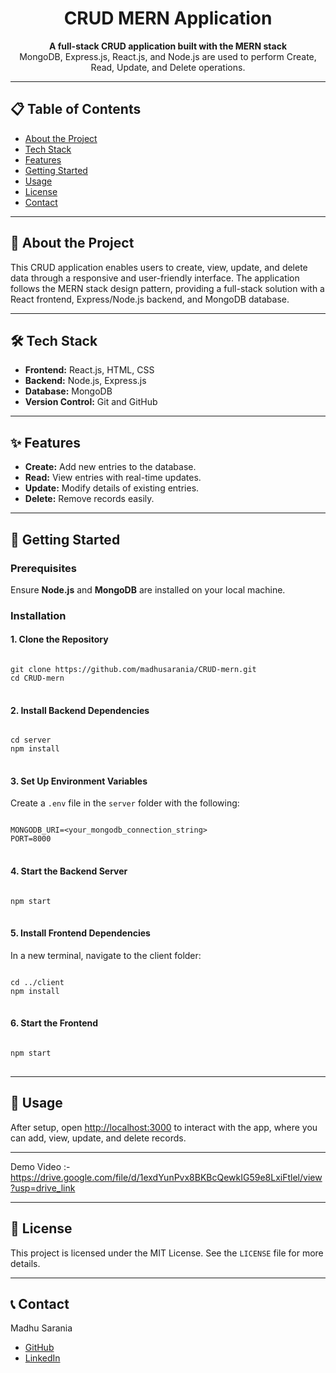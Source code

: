 <h1 align="center">CRUD MERN Application</h1>

<p align="center">
  <strong>A full-stack CRUD application built with the MERN stack</strong><br />
  MongoDB, Express.js, React.js, and Node.js are used to perform Create, Read, Update, and Delete operations.
</p>

---

<h2>📋 Table of Contents</h2>
<ul>
  <li><a href="#about-the-project">About the Project</a></li>
  <li><a href="#tech-stack">Tech Stack</a></li>
  <li><a href="#features">Features</a></li>
  <li><a href="#getting-started">Getting Started</a></li>
  <li><a href="#usage">Usage</a></li>
<!--   <li><a href="#screenshots">Screenshots</a></li> -->
  <li><a href="#license">License</a></li>
  <li><a href="#contact">Contact</a></li>
</ul>

---

<h2 id="about-the-project">📖 About the Project</h2>
<p>This CRUD application enables users to create, view, update, and delete data through a responsive and user-friendly interface. The application follows the MERN stack design pattern, providing a full-stack solution with a React frontend, Express/Node.js backend, and MongoDB database.</p>

---

<h2 id="tech-stack">🛠 Tech Stack</h2>
<ul>
  <li><strong>Frontend:</strong> React.js, HTML, CSS</li>
  <li><strong>Backend:</strong> Node.js, Express.js</li>
  <li><strong>Database:</strong> MongoDB</li>
  <li><strong>Version Control:</strong> Git and GitHub</li>
  
</ul>

---

<h2 id="features">✨ Features</h2>
<ul>
  <li><strong>Create:</strong> Add new entries to the database.</li>
  <li><strong>Read:</strong> View entries with real-time updates.</li>
  <li><strong>Update:</strong> Modify details of existing entries.</li>
  <li><strong>Delete:</strong> Remove records easily.</li>
<!--   <li><strong>Responsive Design:</strong> Works seamlessly across devices.</li> -->
</ul>

---

<h2 id="getting-started">🚀 Getting Started</h2>

<h3>Prerequisites</h3>
<p>Ensure <strong>Node.js</strong> and <strong>MongoDB</strong> are installed on your local machine.</p>

<h3>Installation</h3>

<h4>1. Clone the Repository</h4>
<pre>
<code>
git clone https://github.com/madhusarania/CRUD-mern.git
cd CRUD-mern
</code>
</pre>

<h4>2. Install Backend Dependencies</h4>
<pre>
<code>
cd server
npm install
</code>
</pre>

<h4>3. Set Up Environment Variables</h4>
<p>Create a <code>.env</code> file in the <code>server</code> folder with the following:</p>
<pre>
<code>
MONGODB_URI=&lt;your_mongodb_connection_string&gt;
PORT=8000
</code>
</pre>

<h4>4. Start the Backend Server</h4>
<pre>
<code>
npm start
</code>
</pre>

<h4>5. Install Frontend Dependencies</h4>
<p>In a new terminal, navigate to the client folder:</p>
<pre>
<code>
cd ../client
npm install
</code>
</pre>

<h4>6. Start the Frontend</h4>
<pre>
<code>
npm start
</code>
</pre>

---

<h2 id="usage">🎉 Usage</h2>
<p>After setup, open <a href="http://localhost:3000">http://localhost:3000</a> to interact with the app, where you can add, view, update, and delete records.</p>

---
Demo Video :- https://drive.google.com/file/d/1exdYunPvx8BKBcQewkIG59e8LxiFtlel/view?usp=drive_link




---

<h2 id="license">📜 License</h2>
<p>This project is licensed under the MIT License. See the <code>LICENSE</code> file for more details.</p>

---

<h2 id="contact">📞 Contact</h2>
<p>Madhu Sarania</p>
<ul>
  <li><a href="https://github.com/madhusarania">GitHub</a></li>
  <li><a href="https://www.linkedin.com/in/madhusarania/">LinkedIn</a></li>
</ul>

